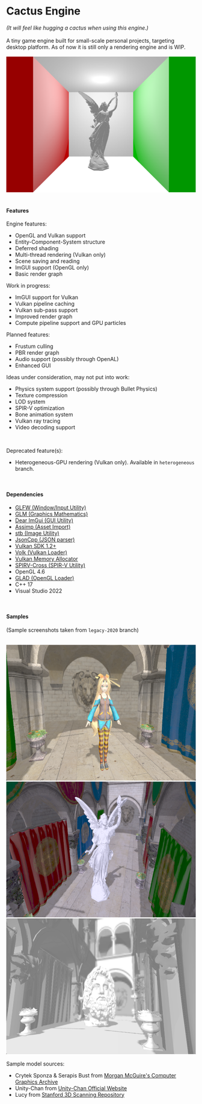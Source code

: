 # Cactus Engine
*(It will feel like hugging a cactus when using this engine.)*<br/><br/>A tiny game engine built for small-scale personal projects, targeting desktop platform. As of now it is still only a rendering engine and is WIP.
<br/><br/><img src="/README_pix/Screenshot_0.png" width="640" height="360">
<br/>
<br/>

#### Features

Engine features:

- OpenGL and Vulkan support
- Entity-Component-System structure
- Deferred shading
- Multi-thread rendering (Vulkan only)
- Scene saving and reading
- ImGUI support (OpenGL only)
- Basic render graph

Work in progress:

* ImGUI support for Vulkan
* Vulkan pipeline caching
* Vulkan sub-pass support
* Improved render graph
* Compute pipeline support and GPU particles

Planned features:

* Frustum culling
* PBR render graph
* Audio support (possibly through OpenAL)
* Enhanced GUI

Ideas under consideration, may not put into work:

* Physics system support (possibly through Bullet Physics)
* Texture compression
* LOD system
* SPIR-V optimization
* Bone animation system
* Vulkan ray tracing
* Video decoding support

<br/>

Deprecated feature(s):

- Heterogeneous-GPU rendering (Vulkan only). Available in `heterogeneous` branch.

<br/>

#### Dependencies

- [GLFW (Window/Input Utility)](https://github.com/glfw/glfw)
- [GLM (Graphics Mathematics)](https://github.com/g-truc/glm)
- [Dear ImGui (GUI Utility)](https://github.com/ocornut/imgui)
- [Assimp (Asset Import)](https://github.com/assimp/assimp)
- [stb (Image Utility)](https://github.com/nothings/stb)
- [JsonCpp (JSON parser)](https://github.com/open-source-parsers/jsoncpp)
- [Vulkan SDK 1.2+](https://www.lunarg.com/vulkan-sdk/)
- [Volk (Vulkan Loader)](https://github.com/zeux/volk)
- [Vulkan Memory Allocator](https://github.com/GPUOpen-LibrariesAndSDKs/VulkanMemoryAllocator)
- [SPIRV-Cross (SPIR-V Utility)](https://github.com/KhronosGroup/SPIRV-Cross)
- OpenGL 4.6
- [GLAD (OpenGL Loader)](https://github.com/Dav1dde/glad/tree/master)
- C++ 17
- Visual Studio 2022

<br/>

#### Samples

(Sample screenshots taken from `legacy-2020` branch)

<br/>

<img src="/README_pix/Screenshot_1.png" width="640" height="360">

<img src="/README_pix/Screenshot_2.png" width="640" height="360">

<img src="/README_pix/Screenshot_3.png" width="640" height="360">

Sample model sources:

- Crytek Sponza & Serapis Bust from [Morgan McGuire's Computer Graphics Archive](https://casual-effects.com/data)
- Unity-Chan from [Unity-Chan Official Website](https://unity-chan.com/)
- Lucy from [Stanford 3D Scanning Repository](http://graphics.stanford.edu/data/3Dscanrep/)